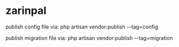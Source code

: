 # zarinpal
publish config file via:
php artisan vendor:publish --tag=config

publish migration file via:
php artisan vendor:publish --tag=migration
